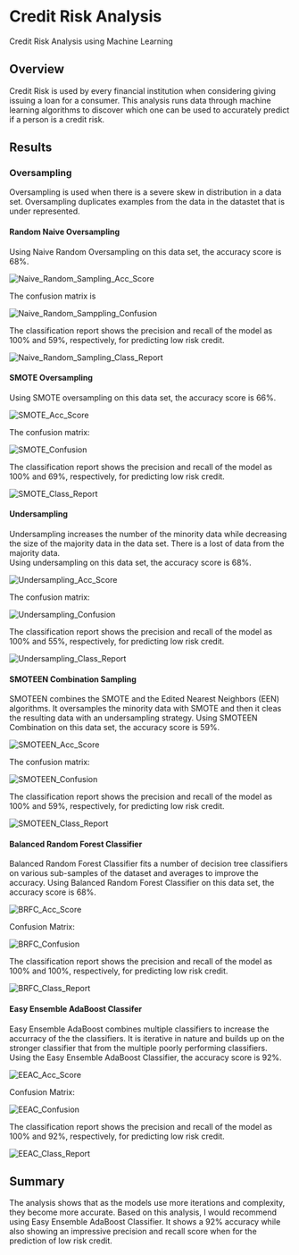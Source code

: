 # Credit Risk Analysis
Credit Risk Analysis using Machine Learning

## Overview

Credit Risk is used by every financial institution when considering giving issuing a loan for a consumer.  This analysis runs data through machine learning algorithms to discover which one can be used to accurately predict if a person is a credit risk. 

## Results

### Oversampling
Oversampling is used when there is a severe skew in distribution in a data set.  Oversampling duplicates examples from the data in the datastet that is under represented. 

#### Random Naive Oversampling
Using Naive Random Oversampling on this data set, the accuracy score is 68%.  

![Naive_Random_Sampling_Acc_Score](https://user-images.githubusercontent.com/86331812/148651699-ec00086d-0f0d-48cd-9f79-4ce629e67072.png)

The confusion matrix is 

![Naive_Random_Samppling_Confusion](https://user-images.githubusercontent.com/86331812/148651969-8db3f525-730a-459c-bb7e-99b6d4a9c8ff.png)

The classification report shows the precision and recall of the model as 100% and 59%, respectively, for predicting low risk credit. 

![Naive_Random_Sampling_Class_Report](https://user-images.githubusercontent.com/86331812/148652796-f7462528-a0ef-42e1-81d4-d3d74486e30c.png)

#### SMOTE Oversampling
Using SMOTE oversampling on this data set, the accuracy score is 66%.

![SMOTE_Acc_Score](https://user-images.githubusercontent.com/86331812/148653104-ee5b3b9b-e441-4845-85f5-b4b005126913.png)

The confusion matrix:

![SMOTE_Confusion](https://user-images.githubusercontent.com/86331812/148653124-77021ae6-6d1c-4627-9f98-f1758a3aedea.png)

The classification report shows the precision and recall of the model as 100% and 69%, respectively, for predicting low risk credit.

![SMOTE_Class_Report](https://user-images.githubusercontent.com/86331812/148653163-fd899a92-bf27-480d-86fa-1b85eb47031a.png)

#### Undersampling
Undersampling increases the number of the minority data while decreasing the size of the majority data in the data set. There is a lost of data from the majority data.  
Using undersampling on this data set, the accuracy score is 68%.

![Undersampling_Acc_Score](https://user-images.githubusercontent.com/86331812/148653219-11cecf0f-fd8b-43f1-b9e1-cceef07814f7.png)

The confusion matrix:

![Undersampling_Confusion](https://user-images.githubusercontent.com/86331812/148653232-090813fc-e213-4b8f-8533-36b25fc67753.png)

The classification report shows the precision and recall of the model as 100% and 55%, respectively, for predicting low risk credit.

![Undersampling_Class_Report](https://user-images.githubusercontent.com/86331812/148653274-954c2e0e-5692-4808-99e7-293f6e882076.png)


#### SMOTEEN Combination Sampling
SMOTEEN combines the SMOTE and the Edited Nearest Neighbors (EEN) algorithms.  It oversamples the minority data with SMOTE and then it cleas the resulting data with an undersampling strategy. Using SMOTEEN Combination on this data set, the accuracy score is 59%. 

![SMOTEEN_Acc_Score](https://user-images.githubusercontent.com/86331812/148653337-6227fbd9-876a-4a5c-b661-f1774170f58a.png)

The confusion matrix:

![SMOTEEN_Confusion](https://user-images.githubusercontent.com/86331812/148653366-4ac42895-3cc6-4f09-b82f-335d51ad212e.png)

The classification report shows the precision and recall of the model as 100% and 59%, respectively, for predicting low risk credit.

![SMOTEEN_Class_Report](https://user-images.githubusercontent.com/86331812/148654241-eeba66b8-14fe-45ad-a9c9-7bfc6978ccaa.png)


#### Balanced Random Forest Classifier 
Balanced Random Forest Classifier fits a number of decision tree classifiers on various sub-samples of the dataset and averages to improve the accuracy. 
Using Balanced Random Forest Classifier on this data set, the accuracy score is 68%.

![BRFC_Acc_Score](https://user-images.githubusercontent.com/86331812/148653554-8f0c455c-53ff-4a34-bfb7-2446d7ab6d8d.png)

Confusion Matrix:

![BRFC_Confusion](https://user-images.githubusercontent.com/86331812/148653462-8f1dfb4b-0ece-4279-aacf-343d9ef5e234.png)

The classification report shows the precision and recall of the model as 100% and 100%, respectively, for predicting low risk credit.

![BRFC_Class_Report](https://user-images.githubusercontent.com/86331812/148653480-c98ad0c4-bd83-401a-b38c-b423a146800f.png)


#### Easy Ensemble AdaBoost Classifer
Easy Ensemble AdaBoost combines multiple classifiers to increase the accurracy of the the classifiers.  It is iterative in nature and builds up on the stronger classifier that from the multiple poorly performing classifiers. 
Using the Easy Ensemble AdaBoost Classifier, the accuracy score is 92%.

![EEAC_Acc_Score](https://user-images.githubusercontent.com/86331812/148653566-7490114c-70ac-43d3-9627-ffc87f389f90.png)

Confusion Matrix: 

![EEAC_Confusion](https://user-images.githubusercontent.com/86331812/148653576-701c23ff-f999-4b91-b786-5f051d466052.png)

The classification report shows the precision and recall of the model as 100% and 92%, respectively, for predicting low risk credit.

![EEAC_Class_Report](https://user-images.githubusercontent.com/86331812/148653597-a3c46e15-2b9c-44c0-88fa-55824c724fe2.png)

## Summary

The analysis shows that as the models use more iterations and complexity, they become more accurate.  Based on this analysis, I would recommend using Easy Ensemble AdaBoost Classifier. It shows a 92% accuracy while also showing an impressive precision and recall score when for the prediction of low risk credit. 
